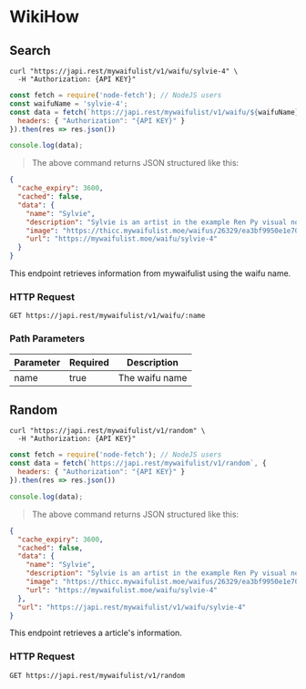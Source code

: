 # WikiHow

## Search

```shell
curl "https://japi.rest/mywaifulist/v1/waifu/sylvie-4" \
  -H "Authorization: {API KEY}"
```

```javascript
const fetch = require('node-fetch'); // NodeJS users
const waifuName = 'sylvie-4';
const data = fetch(`https://japi.rest/mywaifulist/v1/waifu/${waifuName}`, {
  headers: { "Authorization": "{API KEY}" }
}).then(res => res.json())

console.log(data);
```

> The above command returns JSON structured like this:

```json
{
  "cache_expiry": 3600,
  "cached": false,
  "data": {
    "name": "Sylvie",
    "description": "Sylvie is an artist in the example Ren Py visual novel, The Question.",
    "image": "https://thicc.mywaifulist.moe/waifus/26329/ea3bf9950e1e70afc1fa0088ad3aad5cf9817b113c9e9c6081c4fc246b5aeeec_thumb.png",
    "url": "https://mywaifulist.moe/waifu/sylvie-4"
  }
}
```

This endpoint retrieves information from mywaifulist using the waifu name.

### HTTP Request

`GET https://japi.rest/mywaifulist/v1/waifu/:name`

### Path Parameters

Parameter | Required | Description
--------- | -------- | -----------
name      | true     | The waifu name

## Random

```shell
curl "https://japi.rest/mywaifulist/v1/random" \
  -H "Authorization: {API KEY}"
```

```javascript
const fetch = require('node-fetch'); // NodeJS users
const data = fetch(`https://japi.rest/mywaifulist/v1/random`, {
  headers: { "Authorization": "{API KEY}" }
}).then(res => res.json())

console.log(data);
```

> The above command returns JSON structured like this:

```json
{
  "cache_expiry": 3600,
  "cached": false,
  "data": {
    "name": "Sylvie",
    "description": "Sylvie is an artist in the example Ren Py visual novel, The Question.",
    "image": "https://thicc.mywaifulist.moe/waifus/26329/ea3bf9950e1e70afc1fa0088ad3aad5cf9817b113c9e9c6081c4fc246b5aeeec_thumb.png",
    "url": "https://mywaifulist.moe/waifu/sylvie-4"
  },
  "url": "https://japi.rest/mywaifulist/v1/waifu/sylvie-4"
}
```

This endpoint retrieves a article's information.

### HTTP Request

`GET https://japi.rest/mywaifulist/v1/random`